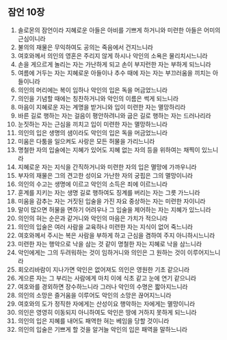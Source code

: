 ## 잠언 10장

1. 솔로몬의 잠언이라 지혜로운 아들은 아비를 기쁘게 하거니와 미련한 아들은 어미의 근심이니라
2. 불의의 재물은 무익하여도 공의는 죽음에서 건지느니라
3. 여호와께서 의인의 영혼은 주리지 않게 하시나 악인의 소욕은 물리치시느니라
4. 손을 게으르게 놀리는 자는 가난하게 되고 손이 부지런한 자는 부하게 되느니라
5. 여름에 거두는 자는 지혜로운 아들이나 추수 때에 자는 자는 부끄러움을 끼치는 아들이니라
6. 의인의 머리에는 복이 임하나 악인의 입은 독을 머금었느니라
7. 의인을 기념할 때에는 칭찬하거니와 악인의 이름은 썩게 되느니라
8. 마음이 지혜로운 자는 계명을 받거니와 입이 미련한 자는 멸망하리라
9. 바른 길로 행하는 자는 걸음이 평안하려니와 굽은 길로 행하는 자는 드러나리라
10. 눈짓하는 자는 근심을 끼치고 입이 미련한 자는 멸망하느니라
11. 의인의 입은 생명의 샘이라도 악인의 입은 독을 머금었느니라
12. 미움은 다툼을 일으켜도 사랑은 모든 허물을 가리느니라
13. 명철한 자의 입술에는 지혜가 있어도 지혜 없는 자의 등을 위하여는 채찍이 있느니라
14. 지혜로운 자는 지식을 간직하거니와 미련한 자의 입은 멸망에 가까우니라
15. 부자의 재물은 그의 견고한 성이요 가난한 자의 궁핍은 그의 멸망이니라
16. 의인의 수고는 생명에 이르고 악인의 소득은 죄에 이르느니라
17. 훈계를 지키는 자는 생명 길로 행하여도 징계를 버리는 자는 그릇 가느니라
18. 미움을 감추는 자는 거짓된 입술을 가진 자요 중상하는 자는 미련한 자이니라
19. 말이 많으면 허물을 면하기 어려우나 그 입술을 제어하는 자는 지혜가 있느니라
20. 의인의 혀는 순은과 같거니와 악인의 마음은 가치가 적으니라
21. 의인의 입술은 여러 사람을 교육하나 미련한 자는 지식이 없어 죽느니라
22. 여호와께서 주시는 복은 사람을 부하게 하고 근심을 겸하여 주지 아니하시느니라
23. 미련한 자는 행악으로 낙을 삼는 것 같이 명철한 자는 지혜로 낙을 삼느니라
24. 악인에게는 그의 두려워하는 것이 임하거니와 의인은 그 원하는 것이 이루어지느니라
25. 회오리바람이 지나가면 악인은 없어져도 의인은 영원한 기초 같으니라
26. 게으른 자는 그 부리는 사람에게 마치 이에 식초 같고 눈에 연기 같으니라
27. 여호와를 경외하면 장수하느니라 그러나 악인의 수명은 짧아지느니라
28. 의인의 소망은 즐거움을 이루어도 악인의 소망은 끊어지느니라
29. 여호와의 도가 정직한 자에게는 산성이요 행악하는 자에게는 멸망이니라
30. 의인은 영영히 이동되지 아니하여도 악인은 땅에 거하지 못하게 되느니라
31. 의인의 입은 지혜를 내어도 패역한 혀는 베임을 당할 것이니라
32. 의인의 입술은 기쁘게 할 것을 알거늘 악인의 입은 패역을 말하느니라